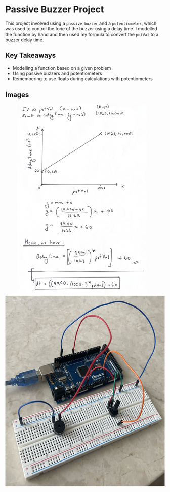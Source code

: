 # Passive Buzzer Project

This project involved using a `passive buzzer` and a `potentiometer`, which was used to control the tone of the buzzer using a delay time. I modelled the function by hand and then used my formula to convert the `potVal` to a buzzer delay time. 

## Key Takeaways

- Modelling a function based on a given problem
- Using passive buzzers and potentiometers
- Remembering to use floats during calculations with potentiometers

## Images

<p align="center">
  <img src="images/model.png" height="600px" style="margin-right: 20px;">
  <img src="images/wiring.JPG" height="600px">
</p>
